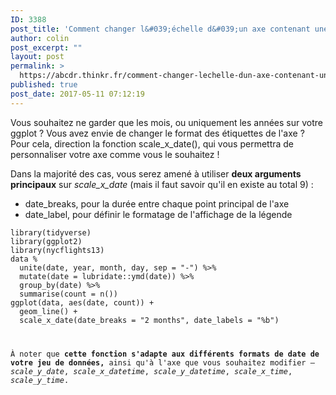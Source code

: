 ```yaml
---
ID: 3388
post_title: 'Comment changer l&#039;échelle d&#039;un axe contenant une date dans ggplot2 ? scale_x_date(break)'
author: colin
post_excerpt: ""
layout: post
permalink: >
  https://abcdr.thinkr.fr/comment-changer-lechelle-dun-axe-contenant-une-date-dans-ggplot2-scale_x_datebreak/
published: true
post_date: 2017-05-11 07:12:19
---
```

<p>Vous souhaitez ne garder que les mois, ou uniquement les années sur votre ggplot ? Vous avez envie de changer le format des étiquettes de l'axe ? Pour cela, direction la fonction scale_x_date(), qui vous permettra de personnaliser votre axe comme vous le souhaitez !
<p>Dans la majorité des cas, vous serez amené à utiliser <strong>deux arguments principaux</strong> sur <em>scale_x_date</em> (mais il faut savoir qu'il en existe au total 9) :
<ul>
	<li>date_breaks, pour la durée entre chaque point principal de l'axe</li>
	<li>date_label, pour définir le formatage de l'affichage de la légende</li>
</ul>
<pre><code>library(tidyverse)
library(ggplot2)
library(nycflights13)
data %
  unite(date, year, month, day, sep = "-") %&gt;%
  mutate(date = lubridate::ymd(date)) %&gt;%
  group_by(date) %&gt;%
  summarise(count = n())
ggplot(data, aes(date, count)) +
  geom_line() +
  scale_x_date(date_breaks = "2 months", date_labels = "%b")</pre>
<p>À noter que <strong>cette fonction s'adapte aux différents formats de date de votre jeu de données,</strong> ainsi qu'à l'axe que vous souhaitez modifier — <em>scale_y_date</em>, <em>scale_x_datetime</em>, <em>scale_y_datetime</em>, <em>scale_x_time</em>, <em>scale_y_time</em>.